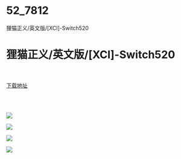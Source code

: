 # 52_7812
狸猫正义/英文版/[XCI]-Switch520
# 狸猫正义/英文版/[XCI]-Switch520
 <br/></br>
[下载地址](https://www.switch520.cc/article/7812 "下载地址")
<br/></br>

<p><strong><span style="color:#D9D9D9">&nbsp;</span></strong></p>
<p><img src="https://www.switch520.cc/muke_img/upload_art_editor_20201212-1_d13f8a619440ba98a53ff4de7265f7db.jpg"></p>
<p><img src="https://www.switch520.cc/muke_img/upload_art_editor_20201212-1_cb30ea41b5109d459372019f791eccfd.jpg"></p>
<p><img src="https://www.switch520.cc/muke_img/upload_art_editor_20201212-1_08afee9ec0cf36fad1e497f6303cd4e4.jpg"></p>
<p><img src="https://www.switch520.cc/muke_img/upload_art_editor_20201212-1_fc73dc98d9bec891a62bfc8c813c64de.jpg"></p>
<p><strong><span style="color:#D9D9D9"></span></strong></p>
<p><strong><span style="color:#D9D9D9">&nbsp;</span></strong></p>
<p><strong><span style="color:#D9D9D9">&nbsp;</span></strong></p>
